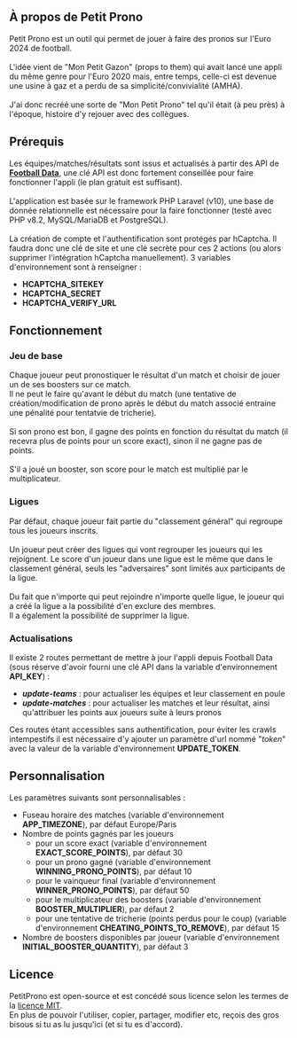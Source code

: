 ## À propos de Petit Prono

Petit Prono est un outil qui permet de jouer à faire des pronos sur l'Euro 2024 de football.<br><br>
L'idée vient de "Mon Petit Gazon" (props to them) qui avait lancé une appli du même genre pour l'Euro 2020 mais, entre temps, celle-ci est devenue une usine à gaz et a perdu de sa simplicité/convivialité (AMHA).<br><br>
J'ai donc recréé une sorte de "Mon Petit Prono" tel qu'il était (à peu près) à l'époque, histoire d'y rejouer avec des collègues.<br>

## Prérequis

Les équipes/matches/résultats sont issus et actualisés à partir des API de **[Football Data](https://www.football-data.org/)**, une clé API est donc fortement conseillée pour faire fonctionner l'appli (le plan gratuit est suffisant).<br><br>
L'application est basée sur le framework PHP Laravel (v10), une base de donnée relationnelle est nécessaire pour la faire fonctionner (testé avec PHP v8.2, MySQL/MariaDB et PostgreSQL).<br>
<br>
La création de compte et l'authentification sont protégés par hCaptcha. Il faudra donc une clé de site et une clé secrète pour ces 2 actions (ou alors supprimer l'intégration hCaptcha manuellement). 3 variables d'environnement sont à renseigner : 
- **HCAPTCHA_SITEKEY**
- **HCAPTCHA_SECRET**
- **HCAPTCHA_VERIFY_URL**

## Fonctionnement

### Jeu de base
Chaque joueur peut pronostiquer le résultat d'un match et choisir de jouer un de ses boosters sur ce match. <br>
Il ne peut le faire qu'avant le début du match (une tentative de création/modification de prono après le début du match associé entraine une pénalité pour tentatvie de tricherie).<br><br>
Si son prono est bon, il gagne des points en fonction du résultat du match (il recevra plus de points pour un score exact), sinon il ne gagne pas de points.<br><br>
S'il a joué un booster, son score pour le match est multiplié par le multiplicateur.

### Ligues
Par défaut, chaque joueur fait partie du "classement général" qui regroupe tous les joueurs inscrits.<br><br>
Un joueur peut créer des ligues qui vont regrouper les joueurs qui les rejoignent. Le score d'un joueur dans une ligue est le même que dans le classement général, seuls les "adversaires" sont limités aux participants de la ligue.<br><br>
Du fait que n'importe qui peut rejoindre n'importe quelle ligue, le joueur qui a créé la ligue a la possibilité d'en exclure des membres.<br>
Il a également la possibilité de supprimer la ligue.

### Actualisations
Il existe 2 routes permettant de mettre à jour l'appli depuis Football Data (sous réserve d'avoir fourni une clé API dans la variable d'environnement **API_KEY**) :
- ***update-teams*** : pour actualiser les équipes et leur classement en poule
- ***update-matches*** : pour actualiser les matches et leur résultat, ainsi qu'attribuer les points aux joueurs suite à leurs pronos

Ces routes étant accessibles sans authentification, pour éviter les crawls intempestifs il est nécessaire d'y ajouter un paramètre d'url nommé "*token*" avec la valeur de la variable d'environnement **UPDATE_TOKEN**.

## Personnalisation

Les paramètres suivants sont personnalisables : 
- Fuseau horaire des matches (variable d'environnement **APP_TIMEZONE**), par défaut Europe/Paris
- Nombre de points gagnés par les joueurs
    - pour un score exact (variable d'environnement **EXACT_SCORE_POINTS**), par défaut 30
    - pour un prono gagné (variable d'environnement **WINNING_PRONO_POINTS**), par défaut 10
    - pour le vainqueur final (variable d'environnement **WINNER_PRONO_POINTS**), par défaut 50
    - pour le multiplicateur des boosters (variable d'environnement **BOOSTER_MULTIPLIER**), par défaut 2
    - pour une tentative de tricherie (points perdus pour le coup) (variable d'environnement **CHEATING_POINTS_TO_REMOVE**), par défaut 15
- Nombre de boosters disponibles par joueur (variable d'environnement **INITIAL_BOOSTER_QUANTITY**), par défaut 3

## Licence

PetitProno est open-source et est concédé sous licence selon les termes de la [licence MIT](https://opensource.org/licenses/MIT).<br>
En plus de pouvoir l'utiliser, copier, partager, modifier etc, reçois des gros bisous si tu as lu jusqu'ici (et si tu es d'accord).
